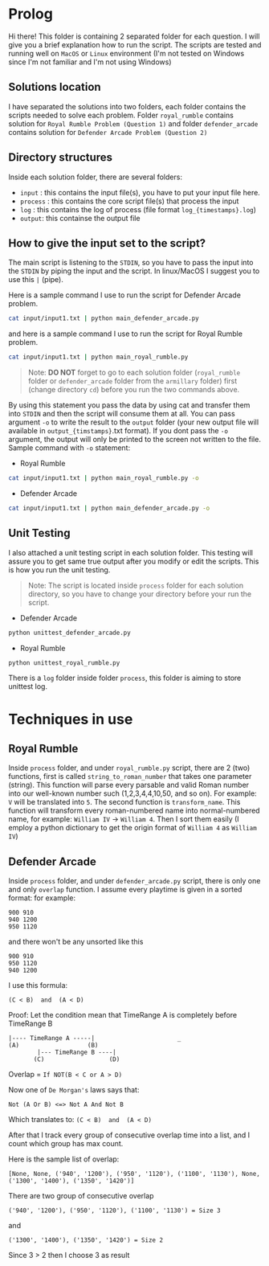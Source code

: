 # Prolog
Hi there! This folder is containing 2 separated folder for each question. I will give you a brief explanation how to run the script. The scripts are tested and running well on `MacOS` or `Linux` environment (I'm not tested on Windows since I'm not familiar and I'm not using Windows)

## Solutions location
I have separated the solutions into two folders, each folder contains the scripts needed to solve each problem. Folder `royal_rumble` contains solution for `Royal Rumble Problem (Question 1)` and folder `defender_arcade` contains solution for `Defender Arcade Problem (Question 2)`

## Directory structures
Inside each solution folder, there are several folders:
- `input` : this contains the input file(s), you have to put your input file here.
- `process` : this contains the core script file(s) that process the input
- `log` : this contains the log of process (file format `log_{timestamps}.log`)
- `output`: this containse the output file

## How to give the input set to the script?
The main script is listening to the `STDIN`, so you have to pass the input into the `STDIN` by piping the input and the script. In linux/MacOS I suggest you to use this `|` (pipe). 

Here is a sample command I use to run the script for Defender Arcade problem.

```bash
cat input/input1.txt | python main_defender_arcade.py
```

 and here is a sample command I use to run the script for Royal Rumble problem.
 
```bash
cat input/input1.txt | python main_royal_rumble.py
```
 > Note: **DO NOT** forget to go to each solution folder (`royal_rumble` folder or `defender_arcade` folder from the `armillary` folder) first (change directory `cd`) before you run the two commands above.

By using this statement you pass the data by using cat and transfer them into `STDIN` and then the script will consume them at all. You can pass argument `-o` to write the result to the `output` folder (your new output file will available in `output_{timstamps}`.txt format). If you dont pass the `-o` argument, the output will only be printed to the screen not written to the file. Sample command with `-o` statement:

- Royal Rumble
```bash
cat input/input1.txt | python main_royal_rumble.py -o
```

- Defender Arcade
```bash
cat input/input1.txt | python main_defender_arcade.py -o
```

## Unit Testing
I also attached a unit testing script in each solution folder. This testing will assure you to get same true output after you modify or edit the scripts. This is how you run the unit testing.

> Note: The script is located inside `process` folder for each solution directory, so you have to change your directory before your run the script.

- Defender Arcade
```bash
python unittest_defender_arcade.py
```

- Royal Rumble 
```bash
python unittest_royal_rumble.py
```

There is a `log` folder inside folder `process`, this folder is aiming to store unittest log. 


# Techniques in use

## Royal Rumble
Inside `process` folder, and under `royal_rumble.py` script, there are 2 (two) functions, first is called `string_to_roman_number` that takes one parameter (string). This function will parse every parsable and valid Roman number into our well-known number such (1,2,3,4,4,10,50, and so on). For example: `V` will be translated into `5`. The second function is `transform_name`. This function will transform every roman-numbered name into normal-numbered name, for example: `William IV` -> `William 4`. Then I sort them easily (I employ a python dictionary to get the origin format of `William 4` as `William IV`)

## Defender Arcade
Inside `process` folder, and under `defender_arcade.py` script, there is only one and only `overlap` function. I assume every playtime is given in a sorted format: for example:
```
900 910
940 1200
950 1120
```
and there won't be any unsorted like this

```
900 910
950 1120
940 1200
```
I use this formula:
```
(C < B)  and  (A < D)
```

Proof:
Let the condition mean that TimeRange A is completely before TimeRange B
```
|---- TimeRange A -----|                       _ 
(A)                   (B)    
        |--- TimeRange B ----|
       (C)                  (D)
```
Overlap = `If NOT(B < C or A > D)`

Now one of `De Morgan's` laws says that:

`Not (A Or B) <=> Not A And Not B`

Which translates to: `(C < B)  and  (A < D)`

After that I track every group of consecutive overlap time into a list, and I count which group has max count.

Here is the sample list of overlap:

```
[None, None, ('940', '1200'), ('950', '1120'), ('1100', '1130'), None, ('1300', '1400'), ('1350', '1420')]
```

There are two group of consecutive overlap 

```
('940', '1200'), ('950', '1120'), ('1100', '1130') = Size 3
```

and 

```
('1300', '1400'), ('1350', '1420') = Size 2
```

Since 3 > 2 then I choose 3 as result